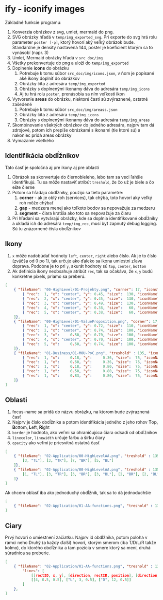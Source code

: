 # ify - iconify images

Základné funkcie programu:
1. Konverzia obrázkov z svg, umlet, mermaid do png. 
  1. SVG obrázky hľadá v `temp/img_exported_svg`. Pri exporte do svg hrá rolu parameter `poster [-p]`, ktorý hovorí aký veľký obrázok bude. Štandardne je density nastavená 144, poster je koeficient ktorým sa to vynásobí (napr. 3)
  2. Umlet, Mermaid obrázky hľadá v `src_doc/img`
  3. Všetky prekonvertuje do png a uloži do `temp/img_exported`
2. Doplnenie **icons** do obrázku
   1. Potrebuje k tomu súbor `src_doc/img/icons.json`, v ňom je popísané aké ikony doplniť do obrázkov
   2. Obrázky číta z adresára `temp/img_exported`
   3. Obrázky s doplnenými ikonamy dáva do adresára `temp/img_icons`   
   4. Aj tu hrá rolu `poster`, prenásobia sa ním veľkosti ikon
3. Vytvorenie **areas** do obrázku, niektoré časti sú zvýraznené, ostatné zašedené
   1. Potrebuje k tomu súbor `src_doc/img/areass.json`
   2. Obrázky číta z adresára `temp/img_icons`
   3. Obrázky s doplnenými ikonamy dáva do adresára `temp/img_areas`
4. Skombinovanie všektých obrázkov do jedného adresára, najprv tam dá zdrojové, potom ich prepíše obrázkami s ikonami (tie ktoré sú) a nakoniec pridá areas obrázky
5. Vymazanie všetkého

## Identifikácia obdĺžnikov

Táto časť je spoločná aj pre ikony aj pre oblasti
1. Obrázok sa skonvertuje do čiernobieleho, lebo tam sa veci ľahšie identifikujú. Tu sa môže nastaviť atribút `treshold`, že čo už je biele a čo ešte čierne
2. Potom sa hľadajú obdĺžniky, použijú sa tieto parametre:
   1. **corner** - ak je oblý roh (services), tak chýba, toto hovorí aký veľký roh môže chýbať
   2. **gap** - medzera menej ako toľkoto bodov sa nepovažuje za medzeru
   3. **segment** - čiara kratšia ako toto sa nepovažuje za čiaru
3. Pri hľadaní sa vytvárajú obrázky, kde sa doplnia identifikované obdĺžniky a ukladá ich do adresára `temp/img_rec`, musí byť zapnutý debug logging. Sú tu znázornené čísla obdĺžnikov

## Ikony

1. `x` môže nadobúdať hodnoty `left`, `center`, `right` alebo číslo. Ak je to číslo (zväčša od 0 po 1), tak určuje ako ďaleko sa ikona umiestni zľava doprava. Podobne je to pri `y`, akurát hodnoty sú `top`, `center`, `bottom`
2. Ak definícia ikony neobsahuje atribút `rec`, tak sa očakáva, že `x,y` budú konkrétne pixels, priamo sa preberú.

```json
[
    { "fileName": "00-HighLevel/01-Projekty.png", "corner": 17, "icons": [
        { "rec":  1, "x": "center", "y": 0.45, "size":  130, "iconName": "CSRU.png"},
        { "rec":  2, "x": "center", "y": 0.45, "size":  130, "iconName": "OverSi.png"},
        { "rec":  3, "x": "center", "y": 0.49, "size":  130, "iconName": "MyData.png"},
        { "rec":  4, "x": "center", "y": 0.38, "size":   60, "iconName": "CIP.png"},
        { "rec":  5, "x": "center", "y": 0.38, "size":   60, "iconName": "DI.png"}
    ]},
    { "fileName": "00-HighLevel/01-ValueProposition.png", "corner": 17, "gap": 20, "segment": 30, "treshold" : 150, "icons": [
        { "rec":  1, "x": "center", "y": 0.72, "size":  110, "iconName": "DXC_Miscellaneous_Icons/Business-Strategy/Business_Strategy_PersonCircle.svg"},
        { "rec":  2, "x": "center", "y": 0.74, "size":  100, "iconName": "DXC_Miscellaneous_Icons/Agile/Agile_Megaphone.svg"},
        { "rec":  3, "x":     0.50, "y": 0.70, "size":  100, "iconName": "DXC_Miscellaneous_Icons/Business-Strategy/Business_Strategy_Puzzle.svg"},
        { "rec":  4, "x": "center", "y": 0.70, "size":  100, "iconName": "DXC_Miscellaneous_Icons/AI/AI_CircuitBrain2.svg"},
        { "rec":  5, "x":     0.50, "y": 0.74, "size":  100, "iconName": "DXC_Miscellaneous_Icons/Business-Management/Business_Management_PersonCheckbox.svg"}
    ]},
    { "fileName": "01-Business/01-MOU-PoC.png", "treshold" : 135, "icons": [
        { "rec":  1, "x":     0.18, "y":     0.36, "size":  75, "iconName": "ArtIntel.png"},
        { "rec":  1, "x":     0.50, "y":     0.36, "size":  75, "iconName": "lifecycle.png"},
        { "rec":  1, "x":     0.18, "y":     0.80, "size":  75, "iconName": "insurance.png"},
        { "rec":  1, "x":     0.50, "y":     0.80, "size":  75, "iconName": "people_secure.png"},
        { "rec":  1, "x":     0.83, "y":     0.80, "size":  75, "iconName": "DesignThinking.png"}
    ]}
]
```

## Oblasti

1. focus-name sa pridá do názvu obrázku, na ktorom bude zvýraznená časť
2. Najprv je číslo obdĺžnika a potom identifikácia jedného z jeho rohov **T**op, **B**ottom, **L**eft, **R**ight
3. `border` je hodnota, ako veľmi sa ohraničujúca čiara odsadí od obdĺžnikov
4. `linecolor`, `linewidth` určuje farbu a šírku čiary
5. `opacity` ako veľmi je priesvitná ostatná časť

```json
[
    { "fileName": "02-Application/00-HighLevelAA.png", "treshold" : 135, "focus-name":"01-ziskanie", "polygon": [
        [3, "TL"], [3, "TR"], [7, "BR"], [5, "BL"]
    ]},
    { "fileName": "02-Application/00-HighLevelAA.png", "treshold" : 135, "focus-name":"02-prezeranie", "polygon": [
        [1, "TL"], [3, "TR"], [3, "BR"], [3, "BL"], [2, "BR"], [2, "BL"], [4, "BR"], [4, "BL"]
    ]}
]
```
Ak chcem oblasť iba ako jednoduchý obdĺžnik, tak sa to dá jednoduchšie

```json
[
    { "fileName": "02-Application/01-AA-functions.png", "treshold" : 135, "focus-name":"01-obcan", "simplerect": [1, 11]},
]
```

## Ciary

Prvý hovorí o umiestnení začiatku. Najprv id obdĺžnika, potom poloha v rámci neho
Druhý (a každý ďalší) hovorí, ktorým smerom (iba T/D/L/R takže kolmo), do ktorého obdĺžnika a tam pozícia v smere ktorý sa mení, druhá súradnica sa preberie.

```json
[
    { "fileName": "02-Application/01-AA-functions.png", "treshold" : 135, "focus-name":"01-obcan", 
        "lines": [
            [[rectID, x, y], [direction, rectID, position], [direction, rectID, position], [direction, rectID, position]],
            [[4, 0.5, 0.5], ["L", 3, 0.5], ["D", 12, 0.5]]
        ]
    },
]
```


